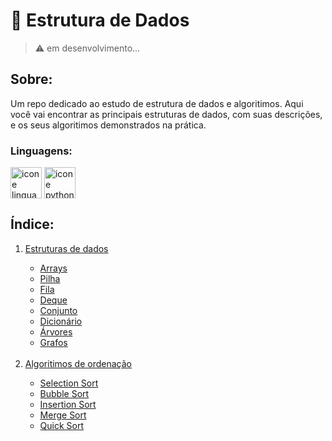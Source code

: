 #  🎲 Estrutura de Dados

> ⚠️ em desenvolvimento...

## Sobre:
Um repo dedicado ao estudo de estrutura de dados e algoritimos. Aqui você vai encontrar as principais estruturas de dados, com suas descrições, e os seus algoritimos demonstrados na prática.

### Linguagens:
<div style="display: inline-block">
  <img align="center" alt="icone linguagem c" width="50" height="50" src="https://cdn.jsdelivr.net/gh/devicons/devicon/icons/c/c-original.svg">   
  <img align="center" alt="icone python" width="50" height="50" src="https://cdn.jsdelivr.net/gh/devicons/devicon/icons/python/python-original.svg">    
</div>

## Índice:

<ol>
  <li> <a href="https://github.com/PedroHy/estrutura-de-dados">Estruturas de dados</a></li>
   <ul>
     <li> <a href="https://github.com/PedroHy/estrutura-de-dados">Arrays</a> </li>
     <li> <a href="https://github.com/PedroHy/estrutura-de-dados">Pilha</a> </li>
     <li> <a href="https://github.com/PedroHy/estrutura-de-dados">Fila</a> </li>
     <li> <a href="https://github.com/PedroHy/estrutura-de-dados">Deque</a> </li>
     <li> <a href="https://github.com/PedroHy/estrutura-de-dados">Conjunto</a> </li>
     <li> <a href="https://github.com/PedroHy/estrutura-de-dados">Dicionário</a> </li>
     <li> <a href="https://github.com/PedroHy/estrutura-de-dados">Árvores</a> </li>
     <li> <a href="https://github.com/PedroHy/estrutura-de-dados">Grafos</a> </li><br>
   </ul>
  <li> <a href="https://github.com/PedroHy/estrutura-de-dados">Algoritimos de ordenação</a></li>
    <ul>
      <li> <a href="https://github.com/PedroHy/estrutura-de-dados">Selection Sort</a> </li>  
      <li> <a href="https://github.com/PedroHy/estrutura-de-dados">Bubble Sort</a> </li>  
      <li> <a href="https://github.com/PedroHy/estrutura-de-dados">Insertion Sort</a> </li>  
      <li> <a href="https://github.com/PedroHy/estrutura-de-dados">Merge Sort</a> </li>  
      <li> <a href="https://github.com/PedroHy/estrutura-de-dados">Quick Sort</a> </li> <br>
    </ul>
</ol>
